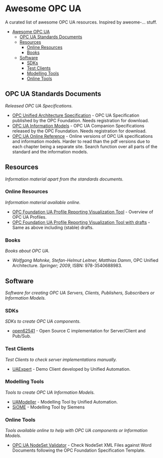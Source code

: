 # Awesome OPC UA
A curated list of awesome OPC UA resources. Inspired by aweome-... stuff.

- [Awesome OPC UA](#awesome-opcua)
    - [OPC UA Standards Documents](#opc-ua-standards-documents)
    - [Resources](#resources)
        - [Online Resources](#online-resources)
        - [Books](#books)
    - [Software](#software)
        - [SDKs](#sdks)
        - [Test Clients](#test-clients)
        - [Modelling Tools](#modelling-tools)
        - [Online Tools](#online-tools)


## OPC UA Standards Documents
*Released OPC UA Specifications.*

* [OPC Unified Architecture Specification](https://opcfoundation.org/developer-tools/specifications-unified-architecture) - OPC UA Specification published by the OPC Foundation. Needs registration for download.
* [OPC UA Information Models](https://opcfoundation.org/developer-tools/specifications-opc-ua-information-models) - OPC UA Companion Specifications released by the OPC Foundation. Needs registration for download.
* [OPC UA Online Reference](https://reference.opcfoundation.org/v104/) - Online versions of OPC UA specifications and information models. Harder to read than the pdf versions due to each chapter being a separate site. Search function over all parts of the standard and the information models.

## Resources
*Information material apart from the standards documents.*

### Online Resources
*Information material available online.*

* [OPC Foundation UA Profile Reporting Visualization Tool](https://apps.opcfoundation.org/ProfileReporting/index.htm) - Overview of OPC UA Profiles.
* [OPC Foundation UA Profile Reporting Visualization Tool with drafts](https://apps.opcfoundation.org/ProfileReporting/index.htm?All=true) - Same as above including (stable) drafts.

### Books
*Books about OPC UA.*

* *Wolfgang Mahnke, Stefan-Helmut Leitner, Matthias Damm*, OPC Unified Architecture. *Springer; 2009*, ISBN: 978-3540688983. 

## Software
*Software for creating OPC UA Servers, Clients, Publishers, Subscribers or Information Models.*

### SDKs
*SDKs to create OPC UA components.*

* [open62541](https://open62541.org/) - Open Source C implementation for Server/Client and Pub/Sub.

### Test Clients
*Test Clients to check server implementations manually.*

* [UAExpert](https://www.unified-automation.com/products/development-tools/uaexpert.html) - Demo Client developed by Unified Automation.

### Modelling Tools
*Tools to create OPC UA Information Models.*

* [UAModeller](https://www.unified-automation.com/products/development-tools/uamodeler.html) - Modelling Tool by Unified Automation.
* [SiOME](https://support.industry.siemens.com/cs/document/109755133/siemens-opc-ua-modeling-editor-%28siome%29-for-implementing-opc-ua-companion-specifications?dti=0&lc=en-WW) - Modelling Tool by Siemens

### Online Tools
*Tools available online to help with OPC UA components or Information Models.*

* [OPC UA NodeSet Validator](https://apps.opcfoundation.org/NodeSetValidator/) - Check NodeSet XML Files against Word Documents following the OPC Foundation Specification Template.
